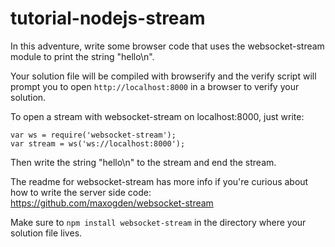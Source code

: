 # tutorial-nodejs-stream

In this adventure, write some browser code that uses the websocket-stream module
to print the string "hello\n".

Your solution file will be compiled with browserify and the verify script will
prompt you to open `http://localhost:8000` in a browser to verify your solution.

To open a stream with websocket-stream on localhost:8000, just write:

    var ws = require('websocket-stream');
    var stream = ws('ws://localhost:8000');
   
Then write the string "hello\n" to the stream and end the stream.

The readme for websocket-stream has more info if you're curious about how to
write the server side code: https://github.com/maxogden/websocket-stream

Make sure to `npm install websocket-stream` in the directory where your solution
file lives.

